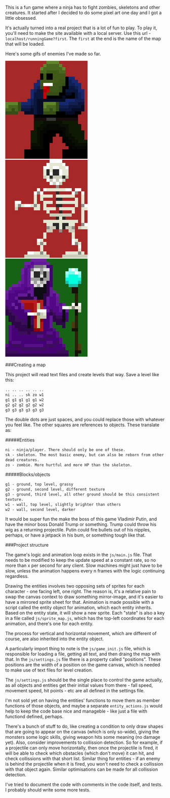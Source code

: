 This is a fun game where a ninja has to fight zombies, skeletons and other creatures. It started
after I decided to do some pixel art one day and I got a little obsessed.

It's actually turned into a real project that is a lot of fun to play. To play it, you'll need
to make the site available with a local server. Use this url - ```localhost/runningGame?first```.
The ```first``` at the end is the name of the map that will be loaded.

Here's some gifs of enemies I've made so far.

![zombie_gif](/demo/zombie.gif)
![skeleton_gif](/demo/skeleton.gif)
![skeleton_wizard_gif](/demo/skeleton_wizard_right.gif)

###Creating a map

This project will read text files and create levels that way. Save a level like this:

    .. .. .. .. .. ..
    ni .. .. sk zo w1
    g1 g1 g1 g1 g1 w2
    g2 g2 g2 g2 g2 w2
    g3 g3 g3 g3 g3 g3

The double dots are just spaces, and you could replace those with whatever you feel like. The other
squares are references to objects. These translate as:

#####Entities

    ni - ninja/player. There should only be one of these.
    sk - skeleton. The most basic enemy, but can also be reborn from other dead creatures.
    zo - zombie. More hurtful and more HP than the skeleton.

#####Blocks/objects

    g1 - ground, top level, grassy
    g2 - ground, second level, different texture
    g3 - ground, third level, all other ground should be this consistent texture.
    w1 - wall, top level, slightly brighter than others
    w2 - wall, second level, darker

It would be super fun the make the boss of this game Vladimir Putin, and have the minor boss Donald
Trump or something. Trump could throw his wig as a returning projectile. Putin could fire bullets
out of his nipples, perhaps, or have a jetpack in his bum, or something tough like that.

###Project structure

The game's logic and animation loop exists in the ```js/main.js``` file. That needs to be
modified to keep the update speed at a constant rate, so no more than x per second for any
client. Slow machines might just have to be slow, unless the animation happens every n
frames with the logic continuing regardless.

Drawing the entities involves two opposing sets of sprites for each character - one
facing left, one right. The reason is, it's a relative pain to swap the canvas context to
draw something mirror-image, and it's easier to have a mirrored sprite sheet for that.
Animation is made possible with a script called the entity object for animation, which each
entity inherits. Based on the entity state, it will show a new sprite. Each "state" is also a key
in a file called ```js/sprite_map.js```, which has the top-left coordinates for each animation,
and there's one for each entity.

The process for vertical and horizontal movement, which are different of course, are also
inherited into the entity object.

A particularly import thing to note is the ```js/game_init.js``` file, which is responsible
for loading a file, getting all text, and then draing the map with that. In the ```js/settings.js``` 
file there is a property called "positions". These positions are the width of a position on the game
canvas, which is needed to make use of text files for level creation.

The ```js/settings.js``` should be the single place to control the game actually, as all
objects and entities get their initial values from there - fall speed, movement speed, hit
points - etc are all defined in the settings file.

I'm not sold yet on having the entities' functions to move them as member functions of those
objects, and maybe a separate ```entity_actions.js``` would help to keep the code base nice
and manageble - like just a file with functiond defined, perhaps.

There's a bunch of stuff to do, like creating a condition to only draw shapes that are going
to appear on the canvas (which is only so-wide), giving the monsters some logic skills, giving
weapon hits some meaning (no damage yet). Also, consider improvements to collission detection.
So for example, if a projectile can only move horizontally, then once the projectile is fired,
it will be able to check which obstacles (which don't move) it can hit, and check collissions
with that short list. Similar thing for entities - if an enemy is behind the projectile when
it is fired, you won't need to check a collission with that object again. Similar optimisations
can be made for all collission detection.

I've tried to document the code with comments in the code itself, and tests. I probably
should write some more tests.
